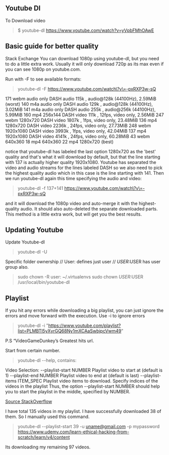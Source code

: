 ## Youtube Dl

To Download video

> \$ youtube-dl https://www.youtube.com/watch?v=yVpbFMhOAwE

## Basic guide for better quality

Stack Exchange
You can download 1080p using youtube-dl, but you need to do a little extra work. Usually it will only download 720p as its max even if you can see 1080p on youtube.com.

Run with -F to see available formats:

> youtube-dl -F https://www.youtube.com/watch\?v\=-pxRXP3w-sQ

171         webm      audio only  DASH audio  115k , audio@128k (44100Hz), 2.59MiB (worst)
140         m4a       audio only  DASH audio  129k , audio@128k (44100Hz), 3.02MiB
141         m4a       audio only  DASH audio  255k , audio@256k (44100Hz), 5.99MiB
160         mp4       256x144     DASH video  111k , 12fps, video only, 2.56MiB
247         webm      1280x720    DASH video 1807k , 1fps, video only, 23.48MiB
136         mp4       1280x720    DASH video 2236k , 24fps, video only, 27.73MiB
248         webm      1920x1080   DASH video 3993k , 1fps, video only, 42.04MiB
137         mp4       1920x1080   DASH video 4141k , 24fps, video only, 60.28MiB
43          webm      640x360
18          mp4       640x360
22          mp4       1280x720    (best)

notice that youtube-dl has labeled the last option 1280x720 as the 'best' quality and that's what it will download by default, but that the line starting with 137 is actually higher quality 1920x1080. Youtube has separated the video and audio streams for the lines labeled DASH so we also need to pick the highest quality audio which in this case is the line starting with 141. Then we run youtube-dl again this time specifying the audio and video:

> youtube-dl -f 137+141 https://www.youtube.com/watch\?v\=-pxRXP3w-sQ

and it will download the 1080p video and auto-merge it with the highest-quality audio. It should also auto-deleted the separate downloaded parts. This method is a little extra work, but will get you the best results.

## Updating Youtube

Update Youtube-dl

> youtube-dl -U

Specific folder ownership
// User: defines just user
// $USER:$USER has user group also.
> sudo chown -R user: ~/.virtualenvs
> sudo chown $USER:$USER /usr/local/bin/youtube-dl



## Playlist


If you hit any errors while downloading a big playlist, you can just ignore the errors and move forward with the execution.
Use -i to ignore errors

> youtube-dl -i "https://www.youtube.com/playlist?list=PLMBTl5yXyrGQ68Ny1mXCAaSwbjpcVwm49"

P.S “VideoGameDunkey’s Greatest hits url.


Start from certain number.

> youtube-dl --help, contains:

Video Selection:
  --playlist-start NUMBER          Playlist video to start at (default is 1)
  --playlist-end NUMBER            Playlist video to end at (default is last)
  --playlist-items ITEM_SPEC       Playlist video items to download. Specify
                                   indices of the videos in the playlist
  Thus, the option --playlist-start NUMBER should help you to start the playlist in the middle, specified by NUMBER.

[Source StackOverflow](https://stackoverflow.com/questions/44610370/how-to-use-youtube-dl-script-to-download-starting-from-some-index-in-a-playlist)

I have total 135 videos in my playlist. I have successfully downloaded 38 of them. So I manually used this command.

> youtube-dl --playlist-start 39 -u uname@gmail.com -p mypassword https://www.udemy.com/learn-ethical-hacking-from-scratch/learn/v4/content


Its downloading my remaining 97 videos.